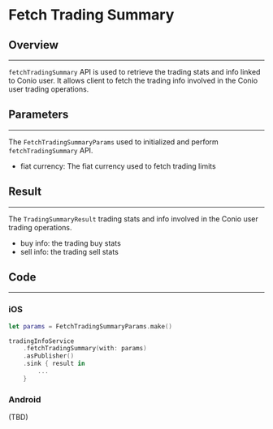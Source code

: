 # Fetch Trading Summary

## Overview
---
`fetchTradingSummary` API is used to retrieve the trading stats and info linked to Conio user. It allows client to fetch the trading info involved in the Conio user trading operations.

## Parameters
---
The `FetchTradingSummaryParams` used to initialized and perform `fetchTradingSummary` API.

- fiat currency: The fiat currency used to fetch trading limits

## Result
---
The `TradingSummaryResult` trading stats and info involved in the Conio user trading operations.

- buy info: the trading buy stats
- sell info: the trading sell stats

## Code
---
### iOS
```swift
let params = FetchTradingSummaryParams.make()

tradingInfoService
	.fetchTradingSummary(with: params)
	.asPublisher()
	.sink { result in 
		...
	}
```

### Android
(TBD)